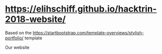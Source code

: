 # https://elihschiff.github.io/hacktrin-2018-website/

Based on the https://startbootstrap.com/template-overviews/stylish-portfolio/ template

Our website
